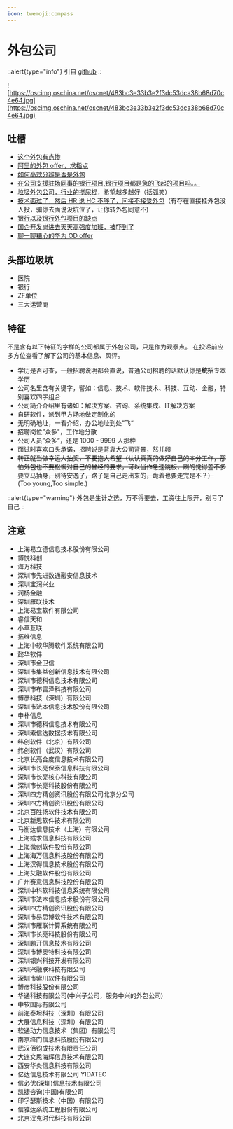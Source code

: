 ```yaml
---
icon: twemoji:compass
---
```


# 外包公司

::alert{type="info"}
引自 [github](https://github.com/grancode/outsourcing/)
::

![https://oscimg.oschina.net/oscnet/483bc3e33b3e2f3dc53dca38b68d70c4e64.jpg](https://oscimg.oschina.net/oscnet/483bc3e33b3e2f3dc53dca38b68d70c4e64.jpg)

## 吐槽

- [这个外包有点惨](https://www.v2ex.com/t/539018?p=1)
- [阿里的外包 offer，求指点](https://www.v2ex.com/t/539099?p=1)
- [如何高效分辨是否是外包](https://www.v2ex.com/t/771928)
- [在公司支援驻场同事的银行项目,银行项目都是急的飞起的项目吗。。](https://www.v2ex.com/t/814374)
- [垃圾外包公司，行业的搅屎棍](https://www.v2ex.com/t/824654)，希望越多越好（括弧笑）
- [技术面过了，然后 HR 说 HC 不够了，问接不接受外包](https://www.v2ex.com/t/834541)（有存在直接挂外包没人投，骗你去面说没坑位了，让你转外包同意不)
- [银行以及银行外包项目的缺点](https://v2ex.com/t/855653)
- [国企开发岗进去天天高强度加班，被吓到了](https://www.v2ex.com/t/852956)
- [聊一聊糟心的华为 OD offer](https://v2ex.com/t/863240)

## 头部垃圾坑

- 医院
- 银行
- ZF单位
- 三大运营商

## 特征

不是含有以下特征的字样的公司都属于外包公司，只是作为观察点。
在投递前应多方位查看了解下公司的基本信息、风评。

- 学历是否可查，一般招聘说明都会直说，普通公司招聘的话默认你是**统招**专本学历
- 公司名里含有关键字，譬如：信息、技术、软件技术、科技、互动、金融，特别喜欢四字组合
- 公司简介介绍里有诸如：解决方案、咨询、系统集成、IT解决方案
- 自研软件，派到甲方场地做定制化的
- 无明确地址，一看介绍，办公地址到处”飞“
- 招聘岗位”众多"，工作地分散
- 公司人员”众多“，还是 1000 - 9999 人那种
- 面试时喜欢口头承诺，招聘说是背靠大公司背景，然并卵
- ~~转正就当做幸运大抽奖，不要抱大希望（认认真真的做好自己的本分工作，那怕外包也不要松懈对自己的曾经的要求，可以当作急速跳板，刷的觉得差不多要立马抽身，别待安逸了，路子是自己走出来的，跪着也要走完是不？）~~ (Too young,Too simple.)

::alert{type="warning"}
外包是生计之选，万不得要去，工资往上限开，别亏了自己
::

## 注意

- 上海易立德信息技术股份有限公司
- 博悦科创
- 海万科技
- 深圳市先进数通融安信息技术
- 深圳宝润兴业
- 润杨金融
- 深圳雁联技术
- 上海易宝软件有限公司
- 睿信天和
- 小草互联
- 拓维信息
- 上海中软华腾软件系统有限公司
- 懿华软件
- 深圳市金卫信
- 深圳市集益创新信息技术有限公司
- 深圳市德科信息技术有限公司
- 深圳市布雷泽科技有限公司
- 博彦科技（深圳）有限公司
- 深圳市法本信息技术股份有限公司
- 申朴信息
- 深圳市德科信息技术有限公司
- 深圳索信达数据技术有限公司
- 纬创软件（北京）有限公司
- 纬创软件（武汉）有限公司
- 北京长亮合度信息技术有限公司
- 深圳市长亮保泰信息科技有限公司
- 深圳市长亮核心科技有限公司
- 深圳市长亮科技股份有限公司
- 深圳四方精创资讯股份有限公司北京分公司
- 深圳四方精创资讯股份有限公司
- 北京百胜扬软件技术有限公司
- 北京新思软件技术有限公司
- 马衡达信息技术（上海）有限公司
- 上海彧求信息科技有限公司
- 上海微创软件股份有限公司
- 上海海万信息科技股份有限公司
- 上海汉得信息技术股份有限公司
- 上海艾融软件股份有限公司
- 广州赛意信息科技股份有限公司
- 深圳中科软科技信息系统有限公司
- 深圳市法本信息技术股份有限公司
- 深圳四方精创资讯股份有限公司
- 深圳市易思博软件技术有限公司
- 深圳市雁联计算系统有限公司
- 深圳市长亮科技股份有限公司
- 深圳鹏开信息技术有限公司
- 深圳市博奥特科技有限公司
- 深圳银兴科技开发有限公司
- 深圳兴融联科技有限公司
- 深圳市紫川软件有限公司
- 博彦科技股份有限公司
- 华通科技有限公司(中兴子公司，服务中兴的外包公司)
- 中软国际有限公司
- 前海泰坦科技（深圳）有限公司
- 大展信息科技（深圳）有限公司
- 软通动力信息技术（集团）有限公司
- 南京绛门信息科技股份有限公司
- 武汉佰钧成技术有限责任公司
- 大连文思海辉信息技术有限公司
- 西安华炎信息科技有限公司
- 亿达信息技术有限公司 YIDATEC
- 信必优(深圳)信息技术有限公司
- 凯捷咨询(中国)有限公司
- 印孚瑟斯技术（中国）有限公司
- 信雅达系统工程股份有限公司
- 北京汉克时代科技有限公司
